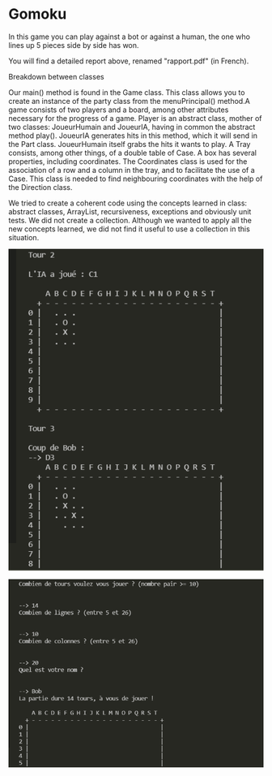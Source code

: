 # Gomoku

In this game you can play against a bot or against a human, the one who lines up 5 pieces side by side has won.

You will find a detailed report above, renamed "rapport.pdf" (in French).

Breakdown between classes

Our main() method is found in the Game class. This class allows you to create an instance of the party class from the menuPrincipal() method.A game consists of two players and a board, among other attributes necessary for the progress of a game.
Player is an abstract class, mother of two classes: JoueurHumain and JoueurIA, having in common the abstract method play(). JoueurIA generates hits in this method, which it will send in the Part class. JoueurHumain itself grabs the hits it wants to play.
A Tray consists, among other things, of a double table of Case. A box has several properties, including coordinates. The Coordinates class is used for the association of a row and a column in the tray, and to facilitate the use of a Case. This class is needed to find neighbouring coordinates with the help of the Direction class.

We tried to create a coherent code using the concepts learned in class: abstract classes, ArrayList, recursiveness, exceptions and obviously unit tests.
We did not create a collection. Although we wanted to apply all the new concepts learned, we did not find it useful to use a collection in this situation.

![example0](example0.png)

![example1](example1.png)
